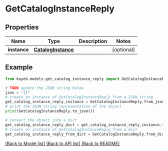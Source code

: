 # GetCatalogInstanceReply


## Properties

Name | Type | Description | Notes
------------ | ------------- | ------------- | -------------
**instance** | [**CatalogInstance**](CatalogInstance.md) |  | [optional] 

## Example

```python
from koyeb.models.get_catalog_instance_reply import GetCatalogInstanceReply

# TODO update the JSON string below
json = "{}"
# create an instance of GetCatalogInstanceReply from a JSON string
get_catalog_instance_reply_instance = GetCatalogInstanceReply.from_json(json)
# print the JSON string representation of the object
print(GetCatalogInstanceReply.to_json())

# convert the object into a dict
get_catalog_instance_reply_dict = get_catalog_instance_reply_instance.to_dict()
# create an instance of GetCatalogInstanceReply from a dict
get_catalog_instance_reply_from_dict = GetCatalogInstanceReply.from_dict(get_catalog_instance_reply_dict)
```
[[Back to Model list]](../README.md#documentation-for-models) [[Back to API list]](../README.md#documentation-for-api-endpoints) [[Back to README]](../README.md)


